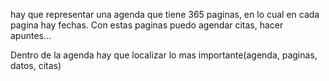 hay que representar una agenda que tiene 365 paginas, en lo cual en cada pagina hay fechas. Con estas paginas puedo agendar citas, hacer apuntes...

Dentro de la agenda hay que localizar lo mas importante(agenda, paginas, datos, citas)


